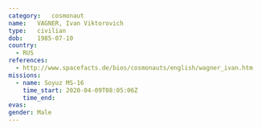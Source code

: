 ```yaml
---
category:	cosmonaut
name:	VAGNER, Ivan Viktorovich 
type:	civilian
dob:	1985-07-10
country:
  - RUS
references:
  - http://www.spacefacts.de/bios/cosmonauts/english/wagner_ivan.htm
missions:
  - name: Soyuz MS-16
    time_start: 2020-04-09T08:05:06Z
    time_end:
evas:
gender:	Male
---
```

